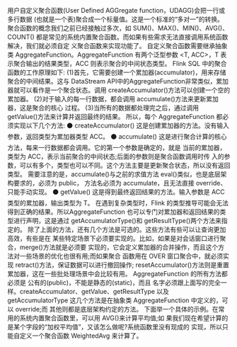 用户自定义聚合函数(User Defined AGGregate function，UDAGG)会把一行或多行数据 (也就是一个表)聚合成一个标量值。这是一个标准的“多对一”的转换。
聚合函数的概念我们之前已经接触过多次，如 SUM()、MAX()、MIN()、AVG()、COUNT() 都是常见的系统内置聚合函数。而如果有些需求无法直接调用系统函数解决，我们就必须自定 义聚合函数来实现功能了。
自定义聚合函数需要继承抽象类 AggregateFunction。AggregateFunction 有两个泛型参数 <T, ACC>，T 表示聚合输出的结果类型，ACC 则表示聚合的中间状态类型。
Flink SQL 中的聚合函数的工作原理如下:
(1)首先，它需要创建一个累加器(accumulator)，用来存储聚合的中间结果。这与 DataStream API中的AggregateFunction非常类似，累加器就可以看作是一个聚合状态。调用 createAccumulator()方法可以创建一个空的累加器。
(2)对于输入的每一行数据，都会调用 accumulate()方法来更新累加器，这是聚合的核心 过程。
(3)当所有的数据都处理完之后，通过调用 getValue()方法来计算并返回最终的结果。 所以，每个 AggregateFunction 都必须实现以下几个方法:
⚫ createAccumulator() 这是创建累加器的方法。没有输入参数，返回类型为累加器类型 ACC。
⚫ accumulate()
这是进行聚合计算的核心方法，每来一行数据都会调用。它的第一个参数是确定的，就是 当前的累加器，类型为 ACC，表示当前聚合的中间状态;后面的参数则是聚合函数调用时传 入的参数，可以有多个，类型也可以不同。这个方法主要是更新聚合状态，所以没有返回类型。 需要注意的是，accumulate()与之前的求值方法 eval()类似，也是底层架构要求的，必须为 public， 方法名必须为 accumulate，且无法直接 override、只能手动实现。
⚫ getValue()
这是得到最终返回结果的方法。输入参数是 ACC 类型的累加器，输出类型为 T。 在遇到复杂类型时，Flink 的类型推导可能会无法得到正确的结果。所以AggregateFunction
也可以专门对累加器和返回结果的类型进行声明，这是通过 getAccumulatorType()和 getResultType()两个方法来指定的。
除了上面的方法，还有几个方法是可选的。这些方法有些可以让查询更加高效，有些是在 某些特定场景下必须要实现的。比如，如果是对会话窗口进行聚合，merge()方法就是必须要 实现的，它会定义累加器的合并操作，而且这个方法对一些场景的优化也很有用;而如果聚合 函数用在 OVER 窗口聚合中，就必须实现 retract()方法，保证数据可以进行撤回操作; resetAccumulator()方法则是重置累加器，这在一些批处理场景中会比较有用。
AggregateFunction 的所有方法都必须是 公有的(public)，不能是静态的(static)，而且 名字必须跟上面写的完全一样。createAccumulator、getValue、getResultType 以及 getAccumulatorType 这几个方法是在抽象类 AggregateFunction 中定义的，可以 override;而 其他则都是底层架构约定的方法。
下面举一个具体的示例。在常用的系统内置聚合函数里，可以用 AVG()来计算平均值;如 果我们现在希望计算的是某个字段的“加权平均值”，又该怎么做呢?系统函数里没有现成的 实现，所以只能自定义一个聚合函数 WeightedAvg 来计算了。
